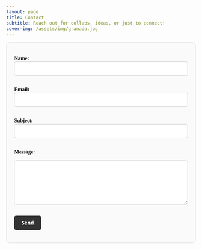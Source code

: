 ```yaml
---
layout: page
title: Contact
subtitle: Reach out for collabs, ideas, or just to connect!
cover-img: /assets/img/granada.jpg
---
```


<form action="mailto:shelby@shelbypotts.com" method="post" enctype="text/plain" 
      style="max-width:600px; background:#fafafa; padding:20px; border-radius:8px; border:1px solid #ddd;">

  <label for="name" style="font-weight:bold; font-family:'Lora','Times New Roman',serif;">Name:</label><br>
  <input type="text" id="name" name="name" required 
         style="width:100%; padding:10px; margin-bottom:15px; border:1px solid #ccc; border-radius:5px; font-family:'Lora','Times New Roman',serif;"><br>

  <label for="email" style="font-weight:bold; font-family:'Lora','Times New Roman',serif;">Email:</label><br>
  <input type="email" id="email" name="email" required 
         style="width:100%; padding:10px; margin-bottom:15px; border:1px solid #ccc; border-radius:5px; font-family:'Lora','Times New Roman',serif;"><br>

  <label for="subject" style="font-weight:bold; font-family:'Lora','Times New Roman',serif;">Subject:</label><br>
  <input type="text" id="subject" name="subject" required 
         style="width:100%; padding:10px; margin-bottom:15px; border:1px solid #ccc; border-radius:5px; font-family:'Lora','Times New Roman',serif;"><br>

  <label for="message" style="font-weight:bold; font-family:'Lora','Times New Roman',serif;">Message:</label><br>
  <textarea id="message" name="message" rows="6" required 
            style="width:100%; padding:10px; margin-bottom:15px; border:1px solid #ccc; border-radius:5px; font-family:'Lora','Times New Roman',serif;"></textarea><br>

  <button type="submit" 
          style="padding:10px 20px; font-weight:bold; cursor:pointer; 
                 font-family:'Open Sans','Helvetica Neue',Helvetica,Arial,sans-serif;
                 background:#333; color:white; border:none; border-radius:5px;">
    Send
  </button>
</form>